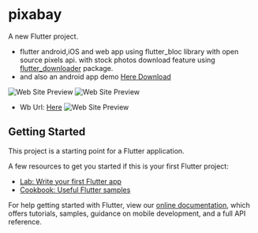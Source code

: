 # pixabay

A new Flutter project.

- flutter android,iOS and web app using flutter_bloc library with open source pixels api. with stock photos download feature using [flutter_downloader](https://pub.dev/packages/flutter_downloader) package.
- and also an android app demo [Here Download](https://mega.nz/file/Wgli3awK#RO54DqK9DBeN0mRpbxvE63sTe6m7SQmS3neOyrIXaf0)

![Web Site Preview](https://github.com/Appii00/flutter-bloc-pixels/blob/master/Web%20capture_4-5-2021_2319_pixabay-webapp29.netlify.app.jpeg)
![Web Site Preview](https://github.com/Appii00/flutter-bloc-pixels/blob/master/Web%20capture_4-5-2021_2358_pixabay-webapp29.netlify.app.jpeg)
- Wb Url: [Here](https://pixabay-webapp29.netlify.app/)
![Web Site Preview](https://github.com/Appii00/flutter-bloc-pixels/blob/master/Web%20capture_4-5-2021_2033_pixabay-webapp29.netlify.app.jpeg)
## Getting Started

This project is a starting point for a Flutter application.

A few resources to get you started if this is your first Flutter project:

- [Lab: Write your first Flutter app](https://flutter.dev/docs/get-started/codelab)
- [Cookbook: Useful Flutter samples](https://flutter.dev/docs/cookbook)

For help getting started with Flutter, view our
[online documentation](https://flutter.dev/docs), which offers tutorials,
samples, guidance on mobile development, and a full API reference.
